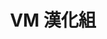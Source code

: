 ---
layout: home

title: VM 漢化組
titleTemplate: 一個用愛發電專注於漢化MC整合包與地圖的非盈利組織

hero:
  name: "地圖漢化下載"
  tagline: "你必須同時下載地圖和漢化補丁，漢化安裝為覆蓋檔案的方式。地圖是原版MC的！無需mod，把地圖放進存檔（saves）資料夾！"

features:
  - icon: 🏘️
    title: Bayville Realistic Roleplay Town
    details: 貝維爾是完美的角色扮演地圖。你可以單獨遊玩，也可以和朋友一起玩！參與工作，然後買房子，汽車，食物（甚至還有一些定制食品）等等。該地圖包含120多座獨特的建築和5個城鎮/村莊。
    link: ./bayville
    linkText: 前往下載
  - icon: ⚡
    title: Final Paradox
    details: 最終悖論是一個可以玩超40小時的超大型CTM地圖！
    link: ./final
    linkText: 前往下載
  - icon: 🌠
    title: Divinity's End
    details: 神界隕落是一個史詩般規模的CTM類地圖，是高版本CTM類地圖的奠基之作。
    link: ./divinity
    linkText: 前往下載
---
